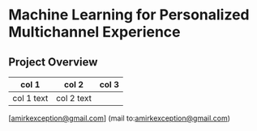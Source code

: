 # Machine Learning for Personalized Multichannel Experience

## Project Overview

| col 1 | col 2 | col 3
---  | --- | ---
| col 1 text | col 2 text |


[amirkexception@gmail.com] (mail to:amirkexception@gmail.com)
